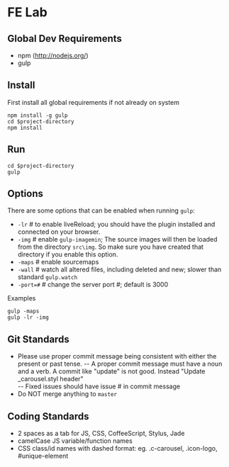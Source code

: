 FE Lab
=================

Global Dev Requirements
-------------
  * npm (http://nodejs.org/)
  * gulp

Install
-------------
First install all global requirements if not already on system

```
npm install -g gulp
cd $project-directory
npm install
```

Run
-------------

```
cd $project-directory
gulp
```

Options
-------------
There are some options that can be enabled when running `gulp`:  
- `-lr`   # to enable liveReload; you should have the plugin installed and connected on your browser.  
- `-img`  # enable `gulp-imagemin`; The source images will then be loaded from the directory `src\img`. So make sure you have created that directory if you enable this option.  
- `-maps` # enable sourcemaps  
- `-wall` # watch all altered files, including deleted and new; slower than standard `gulp.watch`  
- `-port=#` # change the server port #; default is 3000  

Examples
```
gulp -maps
gulp -lr -img
```

Git Standards
--------------
- Please use proper commit message being consistent with either the present or past tense. 
-- A proper commit message must have a noun and a verb. A commit like "update" is not good. Instead "Update _carousel.styl header"  
-- Fixed issues should have issue # in commit message  
- Do NOT merge anything to `master`  
  
Coding Standards
--------------
- 2 spaces as a tab for JS, CSS, CoffeeScript, Stylus, Jade  
- camelCase JS variable/function names  
- CSS class/id names with dashed format: eg. .c-carousel, .icon-logo, #unique-element
